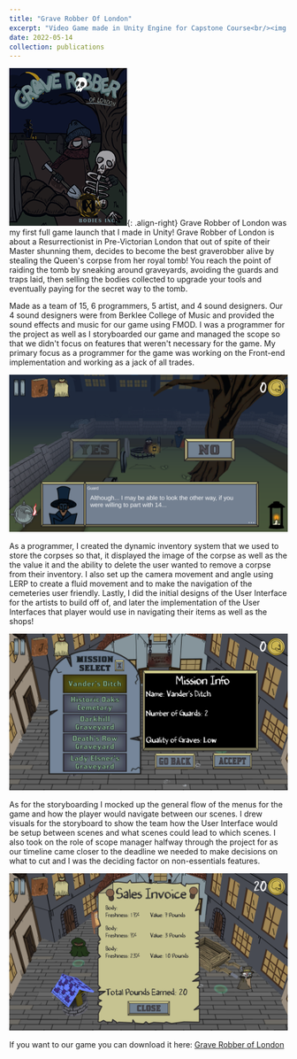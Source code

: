 ```yaml
---
title: "Grave Robber Of London"
excerpt: "Video Game made in Unity Engine for Capstone Course<br/><img src='/images/Game Releases/GraveRobbingPoster.png' width = '324' height = '432'>"
date: 2022-05-14
collection: publications
---
```


![Grave Robber of London Poster | 324x432](/images/Game%20Releases/GraveRobbingPoster.png){: .align-right}
Grave Robber of London was my first full game launch that I made in Unity! Grave Robber of London is about a Resurrectionist in Pre-Victorian London that out of spite of their Master shunning them, decides to become the best graverobber alive by stealing the Queen's corpse from her royal tomb! You reach the point of raiding the tomb by sneaking around graveyards, avoiding the guards and traps laid, then selling the bodies collected to upgrade your tools and eventually paying for the secret way to the tomb.

Made as a team of 15, 6 programmers, 5 artist, and 4 sound designers. Our 4 sound designers were from Berklee College of Music and provided the sound effects and music for our game using FMOD. I was a programmer for the project as well as I storyboarded our game and managed the scope so that we didn't focus on features that weren't necessary for the game. My primary focus as a programmer for the game was working on the Front-end implementation and working as a jack of all trades.

![Guard Interaction | 900x432](/images/Game%20Releases/GuardGL.png)

As a programmer, I created the dynamic inventory system that we used to store the corpses so that, it displayed the image of the corpse as well as the the value it and the ability to delete the user wanted to remove a corpse from their inventory. I also set up the camera movement and angle using LERP to create a fluid movement and to make the navigation of the cemeteries user friendly. Lastly, I did the initial designs of the User Interface for the artists to build off of, and later the implementation of the User Interfaces that player would use in navigating their items as well as the shops! 

![Mission Select | 900x432](/images/Game%20Releases/MissionSelectGL.png)
 
As for the storyboarding I mocked up the general flow of the menus for the game and how the player would navigate between our scenes. I drew visuals for the storyboard to show the team how the User Interface would be setup between scenes and what scenes could lead to which scenes. I also took on the role of scope manager halfway through the project for as our timeline came closer to the deadline we needed to make decisions on what to cut and I was the deciding factor on non-essentials features.

![Sales Screen| 900x432](/images/Game%20Releases/SalesGL.png)

If you want to our game you can download it here: [Grave Robber of London](https://g4974.gitlab.io/graverobberatlarge/)